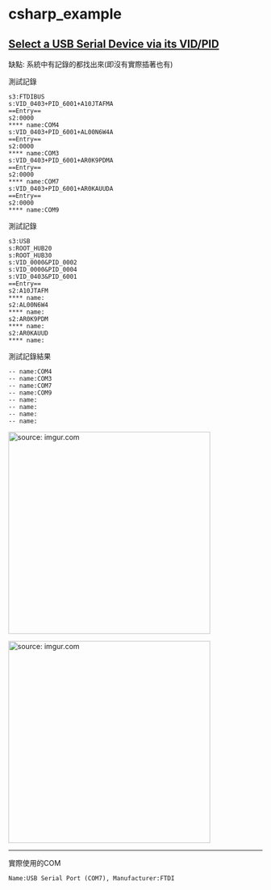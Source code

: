# csharp_example

## [Select a USB Serial Device via its VID/PID][1]


缺點: 系統中有記錄的都找出來(即沒有實際插著也有)  

測試記錄  

```
s3:FTDIBUS
s:VID_0403+PID_6001+A10JTAFMA
==Entry==
s2:0000
**** name:COM4
s:VID_0403+PID_6001+AL00N6W4A
==Entry==
s2:0000
**** name:COM3
s:VID_0403+PID_6001+AR0K9PDMA
==Entry==
s2:0000
**** name:COM7
s:VID_0403+PID_6001+AR0KAUUDA
==Entry==
s2:0000
**** name:COM9
```

測試記錄  

```
s3:USB
s:ROOT_HUB20
s:ROOT_HUB30
s:VID_0000&PID_0002
s:VID_0000&PID_0004
s:VID_0403&PID_6001
==Entry==
s2:A10JTAFM
**** name:
s2:AL00N6W4
**** name:
s2:AR0K9PDM
**** name:
s2:AR0KAUUD
**** name:
```

測試記錄結果  

```
-- name:COM4
-- name:COM3
-- name:COM7
-- name:COM9
-- name:
-- name:
-- name:
-- name:
```

<a href="https://imgur.com/NFOFBvh"><img src="https://i.imgur.com/NFOFBvh.png" title="source: imgur.com" width="400px" /></a>

<a href="https://imgur.com/bFnnlHy"><img src="https://i.imgur.com/bFnnlHy.png" title="source: imgur.com" width="400px" /></a>

------------

實際使用的COM   
```
Name:USB Serial Port (COM7), Manufacturer:FTDI
```


[1]:https://www.codeproject.com/Tips/349002/Select-a-USB-Serial-Device-via-its-VID-PID